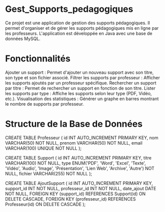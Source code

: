 # Gest_Supports_pedagogiques
Ce projet est une application de gestion des supports pédagogiques. Il permet d'organiser et de gérer les supports pédagogiques mis en ligne par les professeurs. L'application est développée en Java avec une base de données MySQL.

# Fonctionnalités

Ajouter un support : Permet d'ajouter un nouveau support avec son titre, son type et son fichier associé.
Filtrer les supports par professeur : Afficher les supports ajoutés par un professeur spécifique.
Rechercher un support par titre : Permet de rechercher un support en fonction de son titre.
Lister les supports par type : Affiche les supports selon leur type (PDF, Vidéo, etc.).
Visualisation des statistiques : Générer un graphe en barres montrant le nombre de supports par professeur.

# Structure de la Base de Données

CREATE TABLE Professeur (
    id INT AUTO_INCREMENT PRIMARY KEY,
    nom VARCHAR(50) NOT NULL,
    prenom VARCHAR(50) NOT NULL,
    email VARCHAR(100) UNIQUE NOT NULL
);


CREATE TABLE Support (
    id INT AUTO_INCREMENT PRIMARY KEY,
    titre VARCHAR(100) NOT NULL,
    type ENUM('PDF', 'Word', 'Excel', 'Texte', 'Vidéo', 'Audio', 'Image', 'Présentation', 'Lien Web', 'Archive', 'Autre') NOT NULL,
    fichier VARCHAR(255) NOT NULL
);


CREATE TABLE AjoutSupport (
    id INT AUTO_INCREMENT PRIMARY KEY,
    support_id INT NOT NULL,
    professeur_id INT NOT NULL,
    date_ajout DATE NOT NULL,
    FOREIGN KEY (support_id) REFERENCES Support(id) ON DELETE CASCADE,
    FOREIGN KEY (professeur_id) REFERENCES Professeur(id) ON DELETE CASCADE
);
